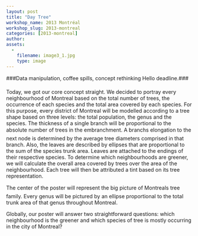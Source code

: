 ```yaml
---
layout: post
title: "Day Tree"
workshop_name: 2013 Montréal
workshop_slug: 2013-montreal
categories: [2013-montreal]
author:  
assets:
  -
    filename: image3_1.jpg
    type: image
---
```

###Data manipulation, coffee spills, concept rethinking Hello deadline.###

Today, we got our core concept straight. We decided to portray every neighbourhood of Montreal based on the total number of trees, the occurrence of each species and the total area covered by each species. For this purpose, every district of Montreal will be modelled according to a tree shape based on three levels: the total population, the genus and the species. The thickness of a single branch will be proportional to the absolute number of trees in the embranchment. A branchs elongation to the next node is determined by the average tree diameters comprised in that branch. Also, the leaves are described by ellipses that are proportional to the sum of the species trunk area. Leaves are attached to the endings of their respective species. To determine which neighbourhoods are greener, we will calculate the overall area covered by trees over the area of the neighbourhood. Each tree will then be attributed a tint based on its tree representation.

The center of the poster will represent the big picture of Montreals tree family. Every genus will be pictured by an ellipse proportional to the total trunk area of that genus throughout Montreal.

Globally, our poster will answer two straightforward questions: which neighbourhood is the greener and which species of tree is mostly occurring in the city of Montreal?
